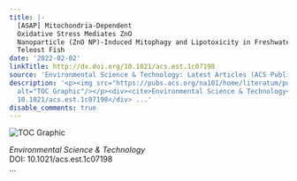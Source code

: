 ```yaml
---
title: |-
  [ASAP] Mitochondria-Dependent
  Oxidative Stress Mediates ZnO
  Nanoparticle (ZnO NP)-Induced Mitophagy and Lipotoxicity in Freshwater
  Teleost Fish
date: '2022-02-02'
linkTitle: http://dx.doi.org/10.1021/acs.est.1c07198
source: 'Environmental Science & Technology: Latest Articles (ACS Publications)'
description: '<p><img src="https://pubs.acs.org/na101/home/literatum/publisher/achs/journals/content/esthag/0/esthag.ahead-of-print/acs.est.1c07198/20220202/images/medium/es1c07198_0009.gif"
  alt="TOC Graphic"/></p><div><cite>Environmental Science & Technology</cite></div><div>DOI:
  10.1021/acs.est.1c07198</div> ...'
disable_comments: true
---
```

<p><img src="https://pubs.acs.org/na101/home/literatum/publisher/achs/journals/content/esthag/0/esthag.ahead-of-print/acs.est.1c07198/20220202/images/medium/es1c07198_0009.gif" alt="TOC Graphic"/></p><div><cite>Environmental Science & Technology</cite></div><div>DOI: 10.1021/acs.est.1c07198</div> ...